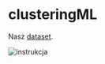 # clusteringML
Nasz [dataset](https://www.kaggle.com/datasets/hariharanpavan/bank-marketing-dataset-analysis-classification).

![instrukcja](https://github.com/wojo501/clusteringML/blob/main/images/instruction.png)
